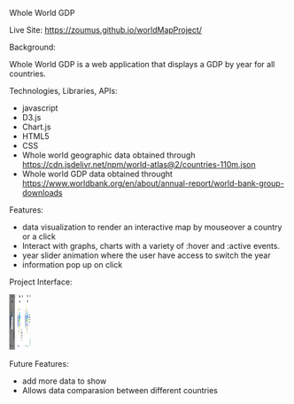 Whole World GDP

Live Site: https://zoumus.github.io/worldMapProject/

Background: 

   Whole World GDP is a web application that displays a GDP by year for all countries.

Technologies, Libraries, APIs:

   - javascript
   - D3.js
   - Chart.js
   - HTML5
   - CSS
   - Whole world geographic data obtained through https://cdn.jsdelivr.net/npm/world-atlas@2/countries-110m.json
   - Whole world GDP data obtained throught https://www.worldbank.org/en/about/annual-report/world-bank-group-downloads

Features:

   - data visualization to render an interactive map by mouseover a country or a click
   - Interact with graphs, charts with a variety of :hover and :active events.
   - year slider animation where the user have access to switch the year
   - information pop up on click

Project Interface:
   
   <img src="images/githubImag1.png" height="100" width="10">
   <img src="images/githubImag2.png" height="100" width="10">
   <img src="images/githubImag3.png" height="100" width="10">


Future Features:
   - add more data to show
   - Allows data comparasion between different countries
   

   
